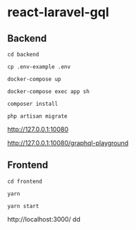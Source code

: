 # react-laravel-gql

## Backend 

`cd backend`

`cp .env-example .env`

`docker-compose up`

`docker-compose exec app sh`

`composer install`

`php artisan migrate`

http://127.0.0.1:10080

http://127.0.0.1:10080/graphql-playground

## Frontend

`cd frontend`

`yarn`

`yarn start`

http://localhost:3000/
dd

